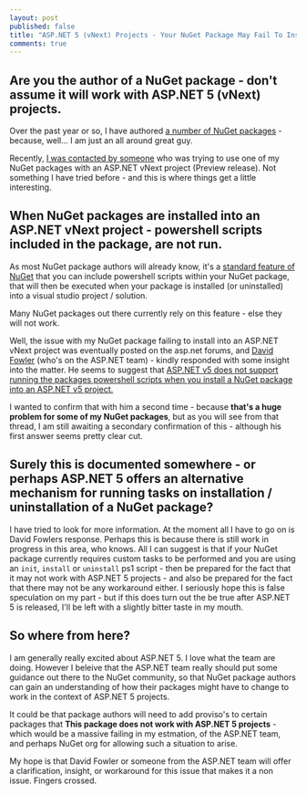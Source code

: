 ```yaml
---
layout: post
published: false
title: "ASP.NET 5 (vNext) Projects - Your NuGet Package May Fail To Install Correctly "
comments: true
---
```


## Are you the author of a NuGet package - don't assume it will work with ASP.NET 5 (vNext) projects.

Over the past year or so, I have authored [a number of NuGet packages](https://www.nuget.org/packages?q=darrell.tunnell) - because, well... I am just an all around great guy.

Recently, [I was contacted by someone](http://stackoverflow.com/questions/27762659/error-while-adding-nuget-package-to-asp-net-vnext-project#comment44383264_27762659) who was trying to use one of my NuGet packages with an ASP.NET vNext project (Preview release). Not something I have tried before - and this is where things get a little interesting.

## When NuGet packages are installed into an ASP.NET vNext project - powershell scripts included in the package, are not run.

As most NuGet package authors will already know, it's a [standard feature of NuGet](http://docs.nuget.org/docs/creating-packages/creating-and-publishing-a-package#Automatically_Running_PowerShell_Scripts_During_Package_Installation_and_Removal) that you can include powershell scripts within your NuGet package, that will then be executed when your package is installed (or uninstalled) into a visual studio project / solution. 

Many NuGet packages out there currently rely on this feature - else they will not work.

Well, the issue with my NuGet package failing to install into an ASP.NET vNext project  was eventually posted on the asp.net forums, and [David Fowler](http://forums.asp.net/members/davidfowl.aspx ) (who's on the ASP.NET team) - kindly responded with some insight into the matter. He seems to suggest that [ASP.NET v5 does not support running the packages powershell scripts when you install a NuGet package into an ASP.NET v5 project.](http://forums.asp.net/t/2027698.aspx?Error+while+adding+NuGet+package+to+ASP+NET+vNext+project) 

I wanted to confirm that with him a second time - because **that's a huge problem for some of my NuGet packages**, but as you will see from that thread, I am still awaiting a secondary confirmation of this - although his first answer seems pretty clear cut.

## Surely this is documented somewhere - or perhaps ASP.NET 5 offers an alternative mechanism for running tasks on installation / uninstallation of a NuGet package?
I have tried to look for more information. At the moment all I have to go on is David Fowlers response. Perhaps this is because there is still work in progress in this area, who knows. All I can suggest is that if your NuGet package currently requires custom tasks to be performed and you are using an `init`, `install` or `uninstall` ps1 script - then be prepared for the fact that it may not work with ASP.NET 5 projects - and also be prepared for the fact that there may not be any workaround either. I seriously hope this is false speculation on my part - but if this does turn out the be true after ASP.NET 5 is released, I'll be left with a slightly bitter taste in my mouth.

## So where from here?
I am generally really excited about ASP.NET 5. I love what the team are doing. However I beleive that the ASP.NET team really should put some guidance out there to the NuGet community, so that NuGet package authors can gain an understanding of how their packages might have to change to work in the context of ASP.NET 5 projects. 

It could be that package authors will need to add proviso's to certain packages that **This package does not work with ASP.NET 5 projects** - which would be a massive failing in my estmation, of the ASP.NET team, and perhaps NuGet org for allowing such a situation to arise.

My hope is that David Fowler or someone from the ASP.NET team will offer a clarification, insight, or workaround for this issue that makes it a non issue. Fingers crossed.